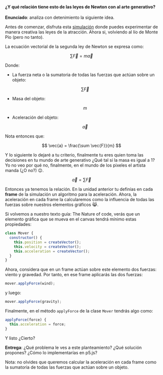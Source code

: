 #### ¿Y qué relación tiene esto de las leyes de Newton con al arte generativo?

**Enunciado**: analiza con detenimiento la siguiente idea.

Antes de comenzar, disfruta esta [simulación](https://wipaweeeeee.github.io/creativeCoding/lawsOfAttraction/index.html) donde puedes experimentar de manera creativa las leyes de la atracción. Ahora si, volviendo 
al lío de Monte Pío (pero no tanto). 

La ecuación vectorial de la segunda ley de Newton se expresa como:

$$
\sum \vec{F} = m \vec{a}
$$

Donde:

- La fuerza neta o la sumatoria de todas las fuerzas que actúan sobre un objeto:

  $$
  \sum \vec{F}
  $$

- Masa del objeto:

  $$
  m
  $$

- Aceleración del objeto:

  $$
  \vec{a}
  $$

Nota entonces que: 

$$
\vec{a} = \frac{\sum \vec{F}}{m}
$$

Y lo siguiente lo dejaré a tu criterio, finalmente tu eres quien toma las decisiones en tu 
mundo de arte generativo ¿Qué tal si la masa es igual a 1? Yo no veo por qué no, finalmente, 
en el mundo de los pixeles el artista manda (¿O no?) 😉.

$$
\vec{a} = \sum \vec{F}
$$

Entonces ya tenemos la relación. En la unidad anterior tu definías en cada **frame** 
de la simulación un algoritmo para la aceleración. Ahora, la aceleración en cada frame la 
calcularemos como la influencia de todas las fuerzas sobre nuestros elementos gráficos 😹.

Si volvemos a nuestro texto guía: The Nature of code, verás que un elemento gráfica que se mueva 
en el canvas tendrá mínimo estas propiedades:

``` js
class Mover {
  constructor() {
    this.position = createVector();
    this.velocity = createVector();
    this.acceleration = createVector();
  }
}
```

Ahora, considera que en un frame actúan sobre este elemento dos fuerzas: viento y gravedad. Por 
tanto, en ese frame aplicarás las dos fuerzas:

``` js
mover.applyForce(wind);
```

y luego:

``` js
mover.applyForce(gravity);
```	

Finalmente, en el método `applyForce` de la clase `Mover` tendrás algo como:

``` js
applyForce(force) {
  this.acceleration = force;
}
```

Y listo ¿Cierto?

**Entrega**: ¿Qué problema le ves a este planteamiento? ¿Qué solución propones? ¿Cómo lo implementarías en p5.js?

Nota: no olvides que queremos calcular la aceleración en cada frame como la sumatoria de todas las fuerzas que actúan sobre un objeto.




